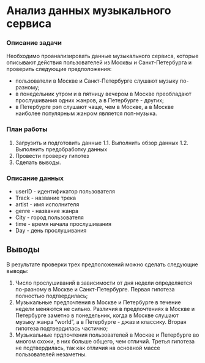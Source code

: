 # Анализ данных музыкального сервиса
### Описание задачи
Необходимо проанализировать данные музыкального сервиса, которые описывают действия пользователей из Москвы и Санкт-Петербурга и проверить следующие предположения:
* пользователи в Москве и Санкт-Петербурге слушают музыку по-разному;
* в понедельник утром и в пятницу вечером в Москве преобладают прослушивания одних жанров, а в Петербурге - других;
* в Петербурге рэп слушают чаще, чем в Москве, а в Москве наиболее популярным жанром является поп-музыка.
### План работы
1. Загрузить и подготовить данные
1.1. Выполнить обзор данных 
1.2. Выполнить предобработку данных
2. Провести проверку гипотез
3. Сделать выводы.
### Описание данных
* userID - идентификатор пользователя
* Track - название трека
* artist - имя исполнителя
* genre - название жанра
* City - город пользователя
* time - время начала прослушивания
* Day - день прослушивания
## Выводы
В результате проверки трех предположений можно сделать следующие выводы:
1. Число прослушиваний в зависимости от дня недели определяется по-разному в Москве и Санкт-Петербурге. Первая гипотеза полностью подтвердилась;
2. Музыкальные предпочтения в Москве и Петербурге в течение недели меняются не сильно. Различия в предпочтениях в Москве и Петербурге заметно в понедельник, когда в Москве слушают музыку жанра “world”, а в Петербурге - джаз и классику. Вторая гипотеза подтвердилась частично;
3. Музыкальные прдпочтения пользователей в Москве и Петербурге во многом схожи, в них больше общего, чем отличий. Третья гипотеза не подтвердилась, так как отличия на основной массе пользователей незаметны.
